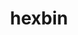---
codehost: https://github.com/https://github.com/maxogden/hexbin
logohandle: hexbin
sort: hexbin
title: hexbin
website: http://hexb.in/
---